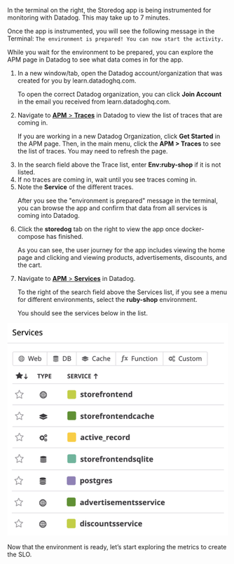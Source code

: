 In the terminal on the right, the Storedog app is being instrumented for monitoring with Datadog. This may take up to 7 minutes.

Once the app is instrumented, you will see the following message in the Terminal: `The environment is prepared! You can now start the activity.`

While you wait for the environment to be prepared, you can explore the APM page in Datadog to see what data comes in for the app.
1. In a new window/tab, open the Datadog account/organization that was created for you by learn.datadoghq.com. <p> To open the correct Datadog organization, you can click **Join Account** in the email you received from learn.datadoghq.com.
2. Navigate to <a href="https://app.datadoghq.com/apm/traces" target="_datadog">**APM** > **Traces**</a> in Datadog to view the list of traces that are coming in. <p> If you are working in a new Datadog Organization, click **Get Started** in the APM page. Then, in the main menu, click the **APM > Traces** to see the list of traces. You may need to refresh the page.
3. In the search field above the Trace list, enter **Env:ruby-shop** if it is not listed. 
4. If no traces are coming in, wait until you see traces coming in.
5. Note the **Service** of the different traces. <p> After you see the "environment is prepared" message in the terminal, you can browse the app and confirm that data from all services is coming into Datadog.
6. Click the **storedog** tab on the right to view the app once docker-compose has finished. <p> As you can see, the user journey for the app includes viewing the home page and clicking and viewing products, advertisements, discounts, and the cart.
7. Navigate to <a href="https://app.datadoghq.com/apm/" target="_datadog">**APM** > **Services**</a> in Datadog. <p> To the right of the search field above the Services list, if you see a menu for different environments, select the **ruby-shop** environment. <p> You should see the services below in the list. 

![Service List](createslo/assets/service-list.png)

Now that the environment is ready, let’s start exploring the metrics to create the SLO.